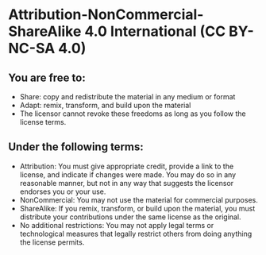 # Attribution-NonCommercial-ShareAlike 4.0 International (CC BY-NC-SA 4.0)

## You are free to:
- Share: copy and redistribute the material in any medium or format
- Adapt: remix, transform, and build upon the material
- The licensor cannot revoke these freedoms as long as you follow the license terms.

## Under the following terms:
- Attribution: You must give appropriate credit, provide a link to the license, and indicate if changes were made. You may do so in any reasonable manner, but not in any way that suggests the licensor endorses you or your use.
- NonCommercial: You may not use the material for commercial purposes.
- ShareAlike: If you remix, transform, or build upon the material, you must distribute your contributions under the same license as the original.
- No additional restrictions: You may not apply legal terms or technological measures that legally restrict others from doing anything the license permits.
